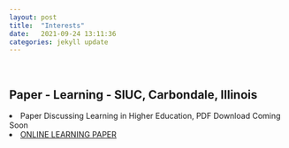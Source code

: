 ```yaml
---
layout: post
title:  "Interests"
date:   2021-09-24 13:11:36
categories: jekyll update
---
```

<br>

Paper - Learning - SIUC, Carbondale, Illinois  
---
<li>Paper Discussing Learning in Higher Education, PDF Download Coming Soon </li>
<li><a href="https://jmillersiu.github.io/assets/Miller_Online_Learning_pdf.pdf" download>ONLINE LEARNING PAPER</a></li>
<br>
